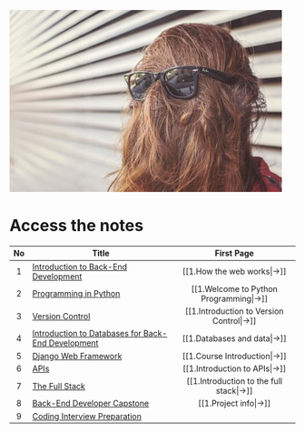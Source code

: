 ![Main Image](./Blog-2-121H_large.jpg)

# Access the notes

| No  | Title                                                                                                       |                First Page                 |
| :-: | ----------------------------------------------------------------------------------------------------------- | :---------------------------------------: |
|  1  | [Introduction to Back-End Development](./Introduction-to-Back-End-Development/)                             |        [[1.How the web works\|->]]        |
|  2  | [Programming in Python](./Programming-in-Python/)                                                           |  [[1.Welcome to Python Programming\|->]]  |
|  3  | [Version Control](./Version-Control/)                                                                       | [[1.Introduction to Version Control\|->]] |
|  4  | [Introduction to Databases for Back-End Development](./Introduction-to-Databases-for-Back-End-Development/) |       [[1.Databases and data\|->]]        |
|  5  | [Django Web Framework](./Django-Web-Framework/)                                                             |       [[1.Course Introduction\|->]]       |
|  6  | [APIs](./APIs/)                                                                                             |      [[1.Introduction to APIs\|->]]       |
|  7  | [The Full Stack](./The-Full-Stack/)                                                                         | [[1.Introduction to the full stack\|->]]  |
|  8  | [Back-End Developer Capstone](./Back-End-Developer-Capstone/)                                               |          [[1.Project info\|->]]           |
|  9  | [Coding Interview Preparation](./Coding-Interview-Preparation/)                                             |                                           |

